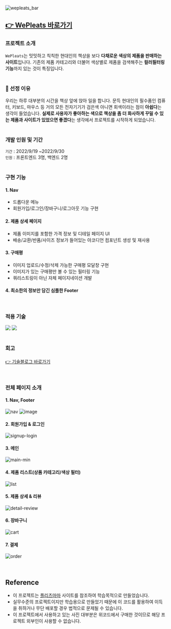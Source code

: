 ![wepleats_bar](https://user-images.githubusercontent.com/84329979/202771638-84c9b117-4a25-4696-8719-d67512056d24.jpg)

## [👉 WePleats 바로가기](https://yourhouse.pien.kr/) 
### 프로젝트 소개
`WePleats`는 밋밋하고 칙칙한 현대인의 책상을 보다 **다채로운 색상의 제품을 판매하는 사이트**입니다. 기존의 제품 카테고리와 더불어 색상별로 제품을 검색해주는 **컬러필터링 기능**까지 있는 것이 특징입니다.
<br><br>
### 📌 선정 이유
우리는 하루 대부분의 시간을 책상 앞에 앉아 일을 합니다.
문득 현대인의 필수품인 컴퓨터, 키보드, 마우스 등 거의 모든 전자기기가 검은색 아니면 회색이라는 점이 **아쉽다**는 생각이 들었습니다.
**실제로 사용자가 좋아하는 색으로 책상을 좀 더 화사하게 꾸밀 수 있는 제품과 사이트가 있었으면 좋겠다**는 생각에서 프로젝트를 시작하게 되었습니다.
<br><br>
### 개발 인원 및 기간
`기간` : 2022/9/19 ~2022/9/30 <br>
`인원` : 프론트엔드 3명, 백엔드 2명
<br><br>
### 구현 기능

#### 1. Nav
- 드롭다운 메뉴
- 회원가입/로그인/장바구니/로그아웃 기능 구현

#### 2. 제품 상세 페이지
- 제품 이미지를 포함한 가격 정보 및 디테일 페이지 UI
- 배송/교환/반품/사이즈 정보가 들어있는 아코디언 컴포넌트 생성 및 재사용 

#### 3. 구매평
- 이미지 업로드/수정/삭제 가능한 구매평 모달창 구현
- 이미지가 있는 구매평만 볼 수 있는 필터링 기능
- 쿼리스트링이 아닌 자체 페이지네이션 개발

#### 4. 최소한의 정보만 담긴 심플한 Footer

<br>

### 적용 기술
<div>
<img src="https://img.shields.io/badge/react-61DAFB?style=for-the-badge&logo=react&logoColor=white"> <img src="https://img.shields.io/badge/sass-CC6699?style=for-the-badge&logo=sass&logoColor=white">
</div>

<br>

### 회고
#### 
[👉 기술블로그 바로가기](https://velog.io/@gamangee/WEPLEATS-1%EC%B0%A8-%ED%94%84%EB%A1%9C%EC%A0%9D%ED%8A%B8-%EC%B5%9C%EC%A2%85-%ED%9A%8C%EA%B3%A0)

<br>

### 전체 페이지 소개

#### 1. Nav, Footer
![nav](https://user-images.githubusercontent.com/84329979/193393550-cafb8a2b-aa6a-4826-9ffb-cd43e47f1548.gif)
![image](https://user-images.githubusercontent.com/84329979/193393566-d8bec7f6-d49b-448e-9650-c87b8cbdf55d.png)


#### 2. 회원가입 & 로그인
![signup-login](https://user-images.githubusercontent.com/84329979/193393340-f1ce0258-8beb-4e09-85c6-ebbbff382f69.gif)


#### 3. 메인
![main-min](https://user-images.githubusercontent.com/84329979/193393407-e6015e16-540d-45ee-8a14-df259709d5ff.gif)


#### 4. 제품 리스트(상품 카테고리/색상 필터)
![list](https://user-images.githubusercontent.com/84329979/193393383-f1ad1398-5ac3-4474-816a-3fc55c1a6946.gif)


#### 5. 제품 상세 & 리뷰
![detail-review](https://user-images.githubusercontent.com/84329979/193393386-4a6a6562-762b-4775-bb9c-ae391d9f8dd7.gif)


#### 6. 장바구니
![cart](https://user-images.githubusercontent.com/84329979/193393390-888a1199-d5c3-457f-88fd-1fa530517302.gif)


#### 7. 결제
![order](https://user-images.githubusercontent.com/84329979/193393397-e8420349-bacb-43ef-8c7a-e7968af02c7f.gif)


<br>

## Reference

- 이 프로젝트는 [플리츠마마](https://pleatsmama.com/) 사이트를 참조하여 학습목적으로 만들었습니다.
- 실무수준의 프로젝트이지만 학습용으로 만들었기 때문에 이 코드를 활용하여 이득을 취하거나 무단 배포할 경우 법적으로 문제될 수 있습니다.
- 이 프로젝트에서 사용하고 있는 사진 대부분은 위코드에서 구매한 것이므로 해당 프로젝트 외부인이 사용할 수 없습니다.
